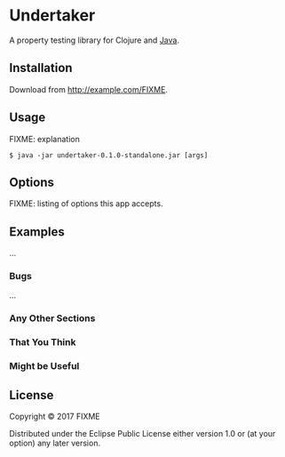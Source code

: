 # Undertaker

A property testing library for Clojure and [Java](https://github.com/lfn3/undertaker-junit).

## Installation

Download from http://example.com/FIXME.

## Usage

FIXME: explanation

    $ java -jar undertaker-0.1.0-standalone.jar [args]

## Options

FIXME: listing of options this app accepts.

## Examples

...

### Bugs

...

### Any Other Sections
### That You Think
### Might be Useful

## License

Copyright © 2017 FIXME

Distributed under the Eclipse Public License either version 1.0 or (at
your option) any later version.
